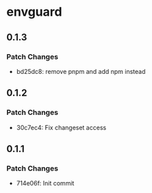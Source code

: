 # envguard

## 0.1.3

### Patch Changes

- bd25dc8: remove pnpm and add npm instead

## 0.1.2

### Patch Changes

- 30c7ec4: Fix changeset access

## 0.1.1

### Patch Changes

- 714e06f: Init commit
